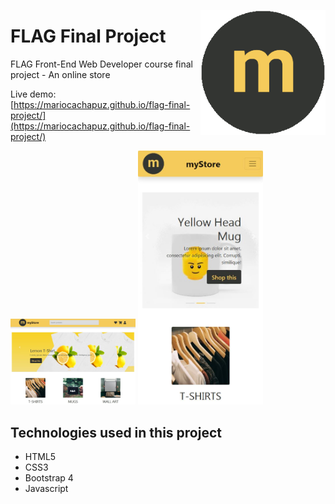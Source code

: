 <p align="center">
 <img src="https://github.com/mariocachapuz/flag-final-project/blob/master/img/logo.png" alt="myStore logo" align="right" width="200">
</p>

# FLAG Final Project

FLAG Front-End Web Developer course final project - An online store

Live demo: [https://mariocachapuz.github.io/flag-final-project/](https://mariocachapuz.github.io/flag-final-project/)

<img src="https://github.com/mariocachapuz/flag-final-project/blob/master/thumbnail-desktop.JPG" alt="myStore livedemo desktop" width="200">
<img src="https://github.com/mariocachapuz/flag-final-project/blob/master/thumbnail-mobile.JPG" alt="myStore livedemo desktop" width="200">

## Technologies used in this project
* HTML5
* CSS3
* Bootstrap 4
* Javascript

